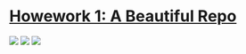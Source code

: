 # [Howework 1: A Beautiful Repo](https://txt.github.io/se24fall/hw1.html)

![](https://img.shields.io/badge/Linux-FCC624?style=for-the-badge&logo=linux&logoColor=black)
![](https://img.shields.io/badge/Python-3776AB?style=for-the-badge&logo=python&logoColor=white)
![](https://img.shields.io/github/license/CSC-510-G57/hw1?style=for-the-badge)
